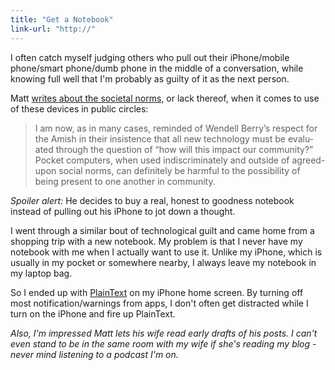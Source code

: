 ```yaml
---
title: "Get a Notebook"
link-url: "http://"
---
```

<p>I often catch myself judging others who pull out their iPhone/mobile phone/smart phone/dumb phone in the middle of a conversation, while knowing full well that I'm probably as guilty of it as the next person.</p>
<p>Matt <a href="http://mattwie.be/2011/03/notebooks-pocket-computers/">writes about the societal norms</a>, or lack thereof, when it comes to use of these devices in public circles:</p>
<blockquote><p>I am now, as in many cases, reminded of Wendell Berry’s respect for the Amish in their insist­ence that all new tech­no­logy must be eval­u­ated through the ques­tion of “how will this impact our com­munity?” Pocket com­puters, when used indis­crim­in­ately and out­side of agreed-upon social norms, can def­in­itely be harm­ful to the pos­sib­il­ity of being present to one another in community.</p></blockquote>
<p><em>Spoiler alert:</em> He decides to buy a real, honest to goodness notebook instead of pulling out his iPhone to jot down a thought.</p>
<p>I went through a similar bout of technological guilt and came home from a shopping trip with a new notebook. My problem is that I never have my notebook with me when I actually want to use it. Unlike my iPhone, which is usually in my pocket or somewhere nearby, I always leave my notebook in my laptop bag.</p>
<p>So I ended up with <a href="http://click.linksynergy.com/fs-bin/stat?id=6PFrOqNV4B8&offerid=146261&type=3&subid=0&tmpid=1826&RD_PARM1=http%253A%252F%252Fitunes.apple.com%252Fca%252Fapp%252Fplaintext-dropbox-text-editing%252Fid391254385%253Fmt%253D8%2526uo%253D4%2526partnerId%253D30" target="itunes_store">PlainText</a> on my iPhone home screen. By turning off most notification/warnings from apps, I don't often get distracted while I turn on the iPhone and fire up PlainText.</p>
<p><em>Also, I'm impressed Matt lets his wife read early drafts of his posts. I can't even stand to be in the same room with my wife if she's reading my blog - never mind listening to a podcast I'm on.</em></p>
